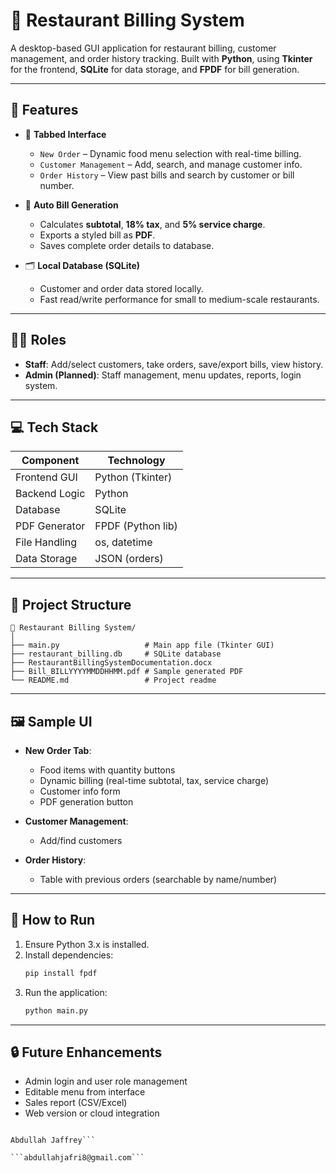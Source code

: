# 🧾 Restaurant Billing System

A desktop-based GUI application for restaurant billing, customer management, and order history tracking. Built with **Python**, using **Tkinter** for the frontend, **SQLite** for data storage, and **FPDF** for bill generation.

---

## 📌 Features

- 🔘 **Tabbed Interface**
  - `New Order` – Dynamic food menu selection with real-time billing.
  - `Customer Management` – Add, search, and manage customer info.
  - `Order History` – View past bills and search by customer or bill number.

- 📄 **Auto Bill Generation**
  - Calculates **subtotal**, **18% tax**, and **5% service charge**.
  - Exports a styled bill as **PDF**.
  - Saves complete order details to database.

- 🗂️ **Local Database (SQLite)**
  - Customer and order data stored locally.
  - Fast read/write performance for small to medium-scale restaurants.

---

## 🧑‍💼 Roles

- **Staff**: Add/select customers, take orders, save/export bills, view history.
- **Admin (Planned)**: Staff management, menu updates, reports, login system.

---

## 💻 Tech Stack

| Component       | Technology        |
|----------------|-------------------|
| Frontend GUI    | Python (Tkinter)  |
| Backend Logic   | Python            |
| Database        | SQLite            |
| PDF Generator   | FPDF (Python lib) |
| File Handling   | os, datetime      |
| Data Storage    | JSON (orders)     |

---

## 📂 Project Structure

```
📁 Restaurant Billing System/
│
├── main.py                   # Main app file (Tkinter GUI)
├── restaurant_billing.db     # SQLite database
├── RestaurantBillingSystemDocumentation.docx
├── Bill_BILLYYYYMMDDHHMM.pdf # Sample generated PDF
└── README.md                 # Project readme
```

---

## 🖼️ Sample UI

- **New Order Tab**:  
  - Food items with quantity buttons
  - Dynamic billing (real-time subtotal, tax, service charge)
  - Customer info form
  - PDF generation button

- **Customer Management**:  
  - Add/find customers

- **Order History**:  
  - Table with previous orders (searchable by name/number)

---

## 🔧 How to Run

1. Ensure Python 3.x is installed.
2. Install dependencies:
   ```bash
   pip install fpdf
   ```
3. Run the application:
   ```bash
   python main.py
   ```

---

## 🔒 Future Enhancements

- Admin login and user role management  
- Editable menu from interface  
- Sales report (CSV/Excel)  
- Web version or cloud integration


```Thanks and Regards,

Abdullah Jaffrey``` 

```abdullahjafri8@gmail.com```